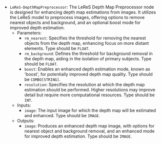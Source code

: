 - `LeReS-DepthMapPreprocessor`: The LeReS Depth Map Preprocessor node is designed for enhancing depth map estimations from images. It utilizes the LeReS model to preprocess images, offering options to remove nearest objects and background, and an optional boost mode for improved depth estimation.
    - Parameters:
        - `rm_nearest`: Specifies the threshold for removing the nearest objects from the depth map, enhancing focus on more distant elements. Type should be `FLOAT`.
        - `rm_background`: Defines the threshold for background removal in the depth map, aiding in the isolation of primary subjects. Type should be `FLOAT`.
        - `boost`: Enables an enhanced depth estimation mode, known as 'boost', for potentially improved depth map quality. Type should be `COMBO[STRING]`.
        - `resolution`: Specifies the resolution at which the depth map estimation should be performed. Higher resolutions may improve detail but require more computational resources. Type should be `INT`.
    - Inputs:
        - `image`: The input image for which the depth map will be estimated and enhanced. Type should be `IMAGE`.
    - Outputs:
        - `image`: Produces an enhanced depth map image, with options for nearest object and background removal, and an enhanced mode for improved depth estimation. Type should be `IMAGE`.
